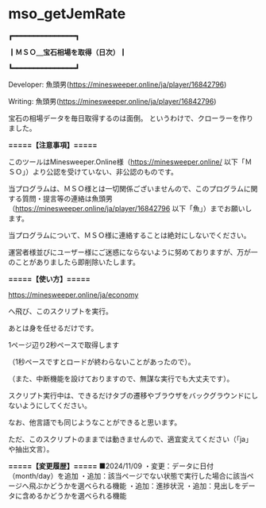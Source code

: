 # mso_getJemRate
**┏━━━━━━━━━━━━━━━┓**

**┃ＭＳＯ＿宝石相場を取得（日次）┃**

**┗━━━━━━━━━━━━━━━┛**

Developer:	魚頭男(https://minesweeper.online/ja/player/16842796)

Writing:	魚頭男(https://minesweeper.online/ja/player/16842796)


宝石の相場データを毎日取得するのは面倒。
というわけで、クローラーを作りました。

**=====【注意事項】=====**

このツールはMinesweeper.Online様（https://minesweeper.online/ 以下「ＭＳＯ」）より公認を受けていない、非公認のものです。

当プログラムは、ＭＳＯ様とは一切関係ございませんので、このプログラムに関する質問・提言等の連絡は魚頭男（https://minesweeper.online/ja/player/16842796 以下「魚」）までお願いします。

当プログラムについて、ＭＳＯ様に連絡することは絶対にしないでください。

運営者様並びにユーザー様にご迷惑にならないように努めておりますが、万が一のことがありましたら即削除いたします。



**=====【使い方】=====**

https://minesweeper.online/ja/economy

へ飛び、このスクリプトを実行。

あとは身を任せるだけです。


1ページ辺り2秒ペースで取得します

（1秒ペースですとロードが終わらないことがあったので）。

（また、中断機能を設けておりますので、無謀な実行でも大丈夫です）。

スクリプト実行中は、できるだけタブの遷移やブラウザをバックグラウンドにしないようにしてください。


なお、他言語でも同じようなことができると思います。

ただ、このスクリプトのままでは動きませんので、適宜変えてください（「ja」や抽出文言）。


**=====【変更履歴】=====**
■2024/11/09
・変更：データに日付（month/day）を追加
・追加：該当ページでない状態で実行した場合に該当ページへ飛ぶかどうかを選べられる機能
・追加：進捗状況
・追加：見出しをデータに含めるかどうかを選べられる機能

